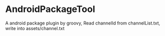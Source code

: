 # AndroidPackageTool

A android package plugin by groovy, Read channelId from channelList.txt, write into assets/channel.txt
